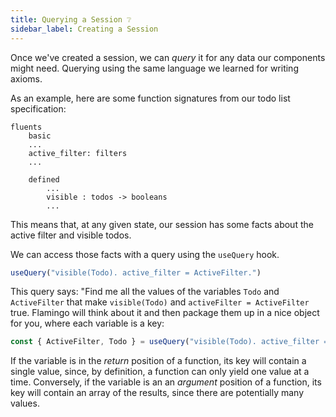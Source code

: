 ```yaml
---
title: Querying a Session ❔
sidebar_label: Creating a Session
---
```


Once we've created a session, we can _query_ it
for any data our components might need. Querying
using the same language we learned for writing axioms.

As an example, here are some function signatures from
our todo list specification:

```alm
fluents
    basic
    ...
    active_filter: filters
    ...

    defined
        ...
        visible : todos -> booleans
        ...
```

This means that, at any given state, our session has
some facts about the active filter and visible todos.

We can access those facts with a query using the
`useQuery` hook.

```jsx
useQuery("visible(Todo). active_filter = ActiveFilter.") 
```

This query says: "Find me all the values of the variables `Todo`
and `ActiveFilter` that make `visible(Todo)` and `activeFilter = ActiveFilter`
true. Flamingo will think about it and then package them up in
a nice object for you, where each variable is a key:

```jsx
const { ActiveFilter, Todo } = useQuery("visible(Todo). active_filter = ActiveFilter.");
```

If the variable is in the _return_ position of a function, its key will contain
a single value, since, by definition, a function can only yield one value at a time.
Conversely, if the variable is an an _argument_ position of a function, its key
will contain an array of the results, since there are potentially many values.
